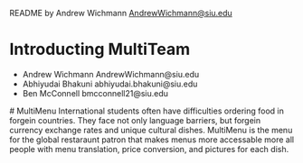 README by Andrew Wichmann AndrewWichmann@siu.edu

# Introducting MultiTeam
<ul>
<li>Andrew Wichmann AndrewWichmann@siu.edu</li>
<li>Abhiyudai Bhakuni abhiyudai.bhakuni@siu.edu</li>
<li>Ben McConnell bmcconnell21@siu.edu</li>
</ul>
# MultiMenu
International students often have difficulties ordering food in forgein countries. They face not only language barriers, but forgein currency exchange rates and unique cultural dishes. MultiMenu is the menu for the global restaraunt patron that makes menus more accessable more all people with menu translation, price conversion, and pictures for each dish.